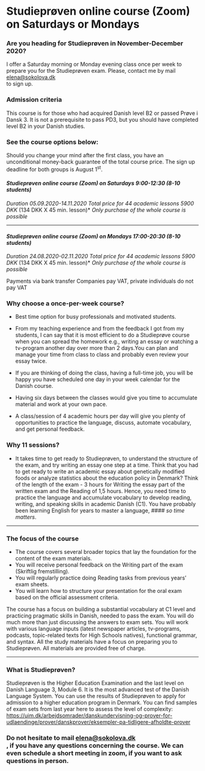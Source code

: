 
# Studieprøven online course (Zoom) on Saturdays or Mondays


### Are you heading for Studieprøven in November-December 2020? 
I offer a Saturday morning or Monday evening class once per week to prepare you for the Studieprøven exam. 
Please, contact me by mail [elena@sokolova.dk](mailto:elena@sokolova.dk)<br/>  to sign up. 

### Admission criteria
This course is for those who had acquired Danish level B2 or passed Prøve i Dansk 3. 
It is not a prerequisite to pass PD3, but you should have completed level B2 in your Danish studies. 

### See the course options below:
Should you change your mind after the first class, you have an unconditional money-back guarantee of the total course price. 
The sign up deadline for both groups is August 1<sup>st</sup>. 

 #### *Studieprøven online course (Zoom) on Saturdays 9:00-12:30 (8-10 students)*
 *Duration 05.09.2020-14.11.2020*
 *Total price for 44 academic lessons 5900 DKK* (134 DKK X 45 min. lesson)*
 *Only purchase of the whole course is possible*
   
-----------------
 #### *Studieprøven online course (Zoom) on Mondays 17:00-20:30  (8-10 students)*
 *Duration 24.08.2020-02.11.2020*
 *Total price for 44 academic lessons 5900 DKK* (134 DKK X 45 min. lesson)*
 *Only purchase of the whole course is possible*

Payments via bank transfer
Companies pay VAT, private individuals do not pay VAT

### Why choose a once-per-week course? 

* Best time option for busy professionals and motivated students. 

* From my teaching experience and from the feedback I got from my students, I can say that it is most efficient to do a Studieprøve course when you can spread the homework e.g., writing an essay or watching a tv-program another day over more than 2 days.You can plan and manage your time from class to class and probably even review your essay twice. 

* If you are thinking of doing the class, having a full-time job, you will be happy you have scheduled one day in your week calendar for the Danish course. 

* Having six days between the classes would give you time to accumulate material and work at your own pace.

* A class/session of 4 academic hours per day will give you plenty of opportunities to practice the language, discuss, automate vocabulary, and get personal feedback.  

### Why 11 sessions? 
* It takes time to get ready to Studieprøven, to understand the structure of the exam, and try writing an essay one step at a time. Think that you had to get ready to write an academic essay about genetically modified foods or analyze statistics about the education policy in Denmark? Think of the length of the exam - 3 hours for Writing the essay part of the written exam and the Reading of 1,5 hours. Hence, you need time to practice the language and accumulate vocabulary to develop reading, writing, and speaking skills in academic Danish (C1). You have probably been learning English for years to master a language, #### *so time matters*. 
--------------------------------------------
### The focus of the course
 
* The course covers several broader topics that lay the foundation for the content of the exam materials. 
* You will receive personal feedback on the Writing part of the exam (Skriftlig fremstilling).
* You will regularly practice doing Reading tasks from previous years’ exam sheets. 
* You will learn how to structure your presentation for the oral exam based on the official assessment criteria. 

The course has a focus on building a substantial vocabulary at C1 level and practicing pragmatic skills in Danish, needed to pass the exam. You will do much more than just discussing the answers to exam sets. You will work with various language inputs (latest newspaper articles, tv-programs, podcasts, topic-related texts for High Schools natives), functional grammar, and syntax. All the study materials have a focus on preparing you to Studieprøven. All materials are provided free of charge.

-----------------------------------------

### What is Studieprøven? 

Studieprøven is the Higher Education Examination and the last level on Danish Language 3, Module 6. It is the most advanced test of the Danish Language System. You can use the results of Studieprøven to apply for admission to a higher education program in Denmark. 
You can find samples of exam sets from last year here to assess the level of complexity: https://uim.dk/arbejdsomrader/danskundervisning-og-prover-for-udlaendinge/prover/danskprover/eksempler-pa-tidligere-afholdte-prover

### Do not hesitate to mail [elena@sokolova.dk](mailto:elena@sokolova.dk)<br/>, if you have any questions concerning the course. We can even schedule a short meeting in zoom, if you want to ask questions in person. 


